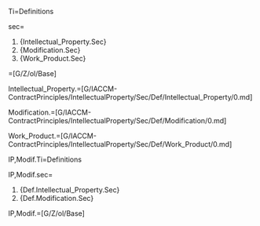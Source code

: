 Ti=Definitions

sec=<ol><li>{Intellectual_Property.Sec}<li>{Modification.Sec}<li>{Work_Product.Sec}</ol>

=[G/Z/ol/Base]

Intellectual_Property.=[G/IACCM-ContractPrinciples/IntellectualProperty/Sec/Def/Intellectual_Property/0.md]

Modification.=[G/IACCM-ContractPrinciples/IntellectualProperty/Sec/Def/Modification/0.md]

Work_Product.=[G/IACCM-ContractPrinciples/IntellectualProperty/Sec/Def/Work_Product/0.md]

IP,Modif.Ti=Definitions

IP,Modif.sec=<ol class="secs;and"><li>{Def.Intellectual_Property.Sec}<li>{Def.Modification.Sec}</ol>

IP,Modif.=[G/Z/ol/Base]